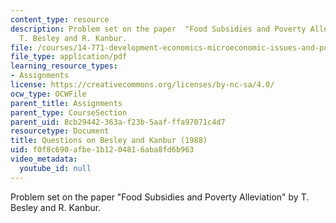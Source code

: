 ```yaml
---
content_type: resource
description: Problem set on the paper  "Food Subsidies and Poverty Alleviation" by
  T. Besley and R. Kanbur.
file: /courses/14-771-development-economics-microeconomic-issues-and-policy-models-fall-2008/f0f8c690afbe1b1204816aba8fd6b963_assn4.pdf
file_type: application/pdf
learning_resource_types:
- Assignments
license: https://creativecommons.org/licenses/by-nc-sa/4.0/
ocw_type: OCWFile
parent_title: Assignments
parent_type: CourseSection
parent_uid: 8cb29442-363a-f23b-5aaf-ffa97071c4d7
resourcetype: Document
title: Questions on Besley and Kanbur (1988)
uid: f0f8c690-afbe-1b12-0481-6aba8fd6b963
video_metadata:
  youtube_id: null
---
```

Problem set on the paper  "Food Subsidies and Poverty Alleviation" by T. Besley and R. Kanbur.